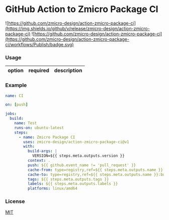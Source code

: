 # GitHub Action to Zmicro Package CI

![https://github.com/zmicro-design/action-zmicro-package-ci](https://img.shields.io/github/v/release/zmicro-design/action-zmicro-package-ci)
![https://github.com/zmicro-design/action-zmicro-package-ci](https://github.com/zmicro-design/action-zmicro-package-ci/workflows/Publish/badge.svg)

### Usage

| option | required | description |
| ------ | -------- | ----------- |

### Example

```yml
name: CI

on: [push]

jobs:
  build:
    name: Test
    runs-on: ubuntu-latest
    steps:
      - name: Zmicro Package CI
        uses: zmicro-design/action-zmicro-package-ci@v1
        with:
          build-args: |
            VERSION=${{ steps.meta.outputs.version }}
          context: .
          push: ${{ github.event_name != 'pull_request' }}
          cache-from: type=registry,ref=${{ steps.meta.outputs.name }}:buildcache
          cache-to: type=registry,ref=${{ steps.meta.outputs.name }}:buildcache,mode=max
          tags: ${{ steps.meta.outputs.tags }}
          labels: ${{ steps.meta.outputs.labels }}
          platforms: linux/amd64
```

### License

[MIT](./LICENSE)
